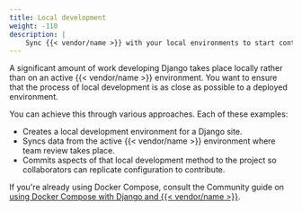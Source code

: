 ```yaml
---
title: Local development
weight: -110
description: |
    Sync {{< vendor/name >}} with your local environments to start contributing.
---
```


A significant amount of work developing Django takes place locally rather than on an active {{< vendor/name >}} environment.
You want to ensure that the process of local development is as close as possible to a deployed environment.

You can achieve this through various approaches.
Each of these examples:

- Creates a local development environment for a Django site.
- Syncs data from the active {{< vendor/name >}} environment where team review takes place.
- Commits aspects of that local development method to the project so collaborators can replicate configuration to contribute.

If you're already using Docker Compose,
consult the Community guide on [using Docker Compose with Django and {{< vendor/name >}}](https://community.platform.sh/t/using-docker-compose-with-django/1205).
